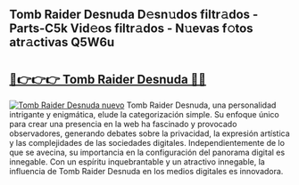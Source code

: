 ## Tomb Raider Desnuda D𝚎sn𝚞dos filtr𝚊dos - Parts-C5k Vid𝚎os filtr𝚊dos - N𝚞evas f𝚘tos atr𝚊ctivas Q5W6u

# <h2><a href="http://mba7vy.tromn.icu/?c=Tomb+Raider+Desnuda">🔗👉👉👉 Tomb Raider Desnuda 🔗🔗</a></h2>

[![Tomb Raider Desnuda nuevo](https://i.imgur.com/pEAQMta.gif)](http://mba7vy.tromn.icu/?c=Tomb+Raider+Desnuda)
Tomb Raider Desnuda, una personalidad intrigante y enigmática, elude la categorización simple. Su enfoque único para crear una presencia en la web ha fascinado y provocado observadores, generando debates sobre la privacidad, la expresión artística y las complejidades de las sociedades digitales. Independientemente de lo que se avecina, su importancia en la configuración del panorama digital es innegable. Con un espíritu inquebrantable y un atractivo innegable, la influencia de Tomb Raider Desnuda en los medios digitales es innovadora.
